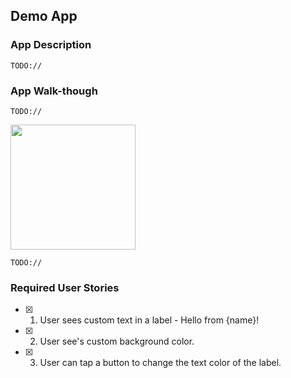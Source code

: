 ## Demo App

### App Description
`TODO://` 

### App Walk-though
`TODO://` 

<img src="https://i.imgur.com/lHD4BpI.gif" width=200><br>

`TODO://` 

### Required User Stories
- [x] 1. User sees custom text in a label - Hello from {name}!
- [x] 2. User see's custom background color.
- [x] 3. User can tap a button to change the text color of the label.

